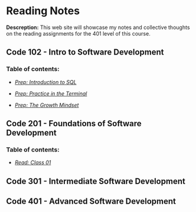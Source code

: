 # Reading Notes

**Descreption:** This web site will showcase my notes and collective thoughts on the reading assignments for the 401 level of this course.

## Code 102 - Intro to Software Development

### Table of contents:
- [*Prep: Introduction to SQL*](SQL.md)

- [*Prep: Practice in the Terminal*](PracticeInTerminal.md)

- [*Prep: The Growth Mindset*](GrowthMindset.md)



## Code 201 - Foundations of Software Development

### Table of contents:
- [*Read: Class 01*](Class01.md)

## Code 301 - Intermediate Software Development
## Code 401 - Advanced Software Development